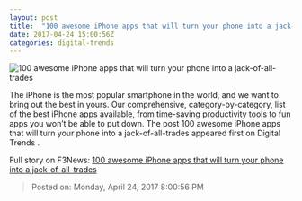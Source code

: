 ```yaml
---
layout: post
title:  "100 awesome iPhone apps that will turn your phone into a jack-of-all-trades"
date: 2017-04-24 15:00:56Z
categories: digital-trends
---
```


![100 awesome iPhone apps that will turn your phone into a jack-of-all-trades](http://icdn3.digitaltrends.com/image/best-iphone-apps-2-970x646-c-1200x630-c.jpg)

The iPhone is the most popular smartphone in the world, and we want to bring out the best in yours. Our comprehensive, category-by-category, list of the best iPhone apps available, from time-saving productivity tools to fun apps you won’t be able to put down. The post 100 awesome iPhone apps that will turn your phone into a jack-of-all-trades appeared first on Digital Trends .


Full story on F3News: [100 awesome iPhone apps that will turn your phone into a jack-of-all-trades](http://www.f3nws.com/n/4PUrVB)

> Posted on: Monday, April 24, 2017 8:00:56 PM
